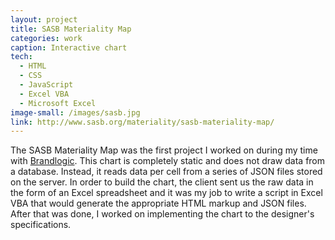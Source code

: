 ```yaml
---
layout: project
title: SASB Materiality Map
categories: work
caption: Interactive chart
tech: 
  - HTML
  - CSS
  - JavaScript
  - Excel VBA
  - Microsoft Excel
image-small: /images/sasb.jpg
link: http://www.sasb.org/materiality/sasb-materiality-map/
---
```


The SASB Materiality Map was the first project I worked on during my time with [Brandlogic][brandlogic]. This chart is completely static and does not draw data from a database. Instead, it reads data per cell from a series of JSON files stored on the server. In order to build the chart, the client sent us the raw data in the form of an Excel spreadsheet and it was my job to write a script in Excel VBA that would generate the appropriate HTML markup and JSON files. After that was done, I worked on implementing the chart to the designer's specifications.

[brandlogic]: http://www.brandlogic.com/